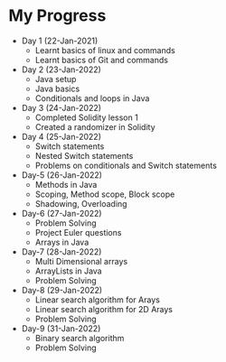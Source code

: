 # My Progress

* Day 1 (22-Jan-2021)
   * Learnt basics of linux and commands
   * Learnt basics of Git and commands
* Day 2 (23-Jan-2022)
   * Java setup 
   * Java basics 
   * Conditionals and loops in Java  
* Day 3 (24-Jan-2022)
   * Completed Solidity lesson 1 
   * Created a randomizer in Solidity 
* Day 4 (25-Jan-2022)
   * Switch statements
   * Nested Switch statements
   * Problems on conditionals and Switch statements
* Day-5 (26-Jan-2022)
    * Methods in Java
    * Scoping, Method scope, Block scope
    * Shadowing, Overloading
* Day-6 (27-Jan-2022)
    * Problem Solving
    * Project Euler questions
    * Arrays in Java
* Day-7 (28-Jan-2022)
    * Multi Dimensional arrays
    * ArrayLists in Java
    * Problem Solving
* Day-8 (29-Jan-2022)
    * Linear search algorithm for Arays
    * Linear search algorithm for 2D Arays
    * Problem Solving
* Day-9 (31-Jan-2022)
    * Binary search algorithm 
    * Problem Solving